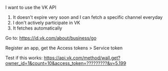 I want to use the VK API

1. It doesn't expire very soon and I can fetch a specific channel everyday
2. I don't actively participate in VK
3. It fetches automatically

Go to: https://id.vk.com/about/business/go

Register an app, get the Access tokens > Service token 

Test if this works: https://api.vk.com/method/wall.get?owner_id=1&count=10&access_token=?????????&v=5.199